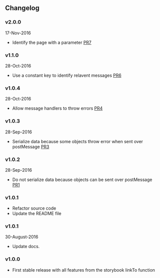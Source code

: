 ## Changelog

### v2.0.0
17-Nov-2016

* Identify the page with a parameter [PR7](https://github.com/kadirahq/storybook-channel-postmsg/pull/7)

### v1.1.0
28-Oct-2016

* Use a constant key to identify relavent messages [PR6](https://github.com/kadirahq/storybook-channel-postmsg/pull/6)

### v1.0.4
28-Oct-2016

* Allow message handlers to throw errors [PR4](https://github.com/kadirahq/storybook-channel-postmsg/pull/4)

### v1.0.3
28-Sep-2016

* Serialize data because some objects throw error when sent over postMessage [PR3](https://github.com/kadirahq/storybook-channel-postmsg/pull/3)

### v1.0.2
28-Sep-2016

* Do not serialize data because objects can be sent over postMessage [PR1](https://github.com/kadirahq/storybook-channel-postmsg/pull/1)

### v1.0.1

* Refactor source code
* Update the README file

### v1.0.1
30-August-2016

* Update docs.

### v1.0.0

* First stable release with all features from the storybook linkTo function
